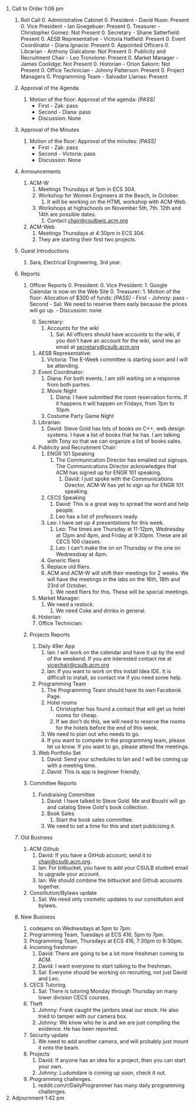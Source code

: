 1. Call to Order 1:06 pm
	1. Roll Call
		0. Administrative Cabinet
	        0. President - David Nuon: Present
	        0. Vice President - Ian Goegebuer: Present 
	        0. Treasurer - Christopher Gomez: Not Present
	        0. Secretary - Shane Satterfield: Present
	        0. AESB Representative - Victoria Hatfield: Present
	        0. Event Coordinator - Diana Ignacio: Present
		0. Appointed Officers
	        0. Librarian - Anthony Gialcalone: Not Present
	        0. Publicity and Recruitment Chair - Leo Tronolone: Present
	        0. Market Manager - James Coolidge: Not Present
	        0. Historian - Orion Sakorn: Not Present
	        0. Office Technician - Johnny Patterson: Present 
		0. Project Managers
			0. Programming Team - Salvador Llamas: Present
	1. Approval of the Agenda
		1. Motion of the floor: Approval of the agenda: *[PASS]*
			- First - Zak: pass
			- Second - Diana: pass
			- Discussion: None
		
	1. Approval of the Minutes
		1. Motion of the floor: Approval of the minutes: *[PASS]*
			- First - Zak: pass
			- Second - Victoria: pass
			- Discussion: None
		
	1. Announcements
		1. ACM-W
			1. Meetings Thursdays at 1pm in ECS 304.
			1. Workshop for Women Engineers at the Beach, in October.
				1. It will be working on the HTML workshop with ACM-Web.
			1. Workshops at highschools on November 5th, 7th. 12th and 14th are possible dates.
				1. Contact chair@csulbwic.acm.org
		1. ACM-Web
			1. Meetings Thursdays at 4:30pm in ECS 304.
			1. They are starting their first two projects.
	1. Guest Introductions
		1. Sara, Electrical Engineering, 3rd year.
	1. Reports
		1. Officer Reports
	        0. President:
	        0. Vice President: 
	        	1. Google Calendar is now on the Web Site
	        0. Treasurer: 
	        	1. Motion of the floor: Allocation of $300 of funds: *[PASS]*
	        		- First - Johnny: pass
	        		- Second - Sal: We need to reserve them early because the prices will go up.
	        		- Discussion: none
	        	
	        0. Secretary: 
	        	1. Accounts for the wiki
	        		1. Sal: All officers should have accounts to the wiki, if you don't have an account for the wiki, send me an email at secretary@csulb.acm.org
	        0. AESB Representative:
	        	1. Victoria: The E-Week committee is starting soon and I will be attending.
	        0. Event Coordinator:
	        	1. Diana: For both events, I am still waiting on a response from both parties.
	        	1. Movie Night
	        		1. Diana: I have submitted the room reservation forms. If it happens it will happen on Fridays, from 7pm to 10pm.
	        	1. Costume Party Game Night
	        0. Librarian:
	        	1. David: Steve Gold has lots of books on C++, web design systems. I have a list of books that he has. I am talking with Tony so that we can organize a list of books sales.
	        0. Publicity and Recruitment Chair: 
	        	1. ENGR 101 Speaking
					1. The Communication Director has emailed out signups. The Communications Director acknowledges that ACM has signed up for ENGR 101 speaking.
						1. David: I just spoke with the Communications Director, ACM-W has yet to sign up for ENGR 101 speaking.
				1. CECS Speaking
					1. David: This is a great way to spread the word and help people.
					1. Leo has a list of professors ready.
				1. Leo: I have set up 4 presentations for this week.
					1. Leo: The times are Thursday at 11-12pm, Wednesday at 12pm and 4pm, and Friday at 9:30pm. These are all CECS 100 classes.
					1. Leo: I can't make the on on Thursday or the one on Wednesdsay at 4pm.
				1. Generic fliers
				1. Replace old fliers.
				1. ACM and ACM-W will shift their meetings for 2 weeks. We will have the meetings in the labs on the 16th, 18th and 23rd of October.
					1. We need fliers for this. These will be special meetings.
	        0. Market Manager:
	        	1. We need a restock.
	        		1. We need Coke and drinks in general.
	        0. Historian:
	        0. Office Technician:
		1. Projects Reports
			1. Daily 49er App
				1. Ian: I will work on the calendar and have it up by the end of the weekend. If you are interested contact me at vicechair@csulb.acm.org
				1. Ian: If you want to work on this install Idea IDE. It is difficult to install, so contact me if you need some help.
			1. Programming Team
				1. The Programming Team should have its own Facebook Page.
				1. Hotel rooms
					1. Christopher has found a contact that will get us hotel rooms for cheap.
					1. If we don't do this, we will need to reserve the rooms for the hotels before the end of this week.
				1. We need to plan out who needs to go.
				1. If you want to compete in the programming team, please let us know. If you want to go, please attend the meetings.
			1. Web Portfolio Set
				1. David: Send your schedules to Ian and I will be coming up with a meeting time. 
				1. David: This is app is beginner friendly.
		1. Committee Reports
			1. Fundraising Committee
				1. David: I have talked to Steve Gold. Me and Boushi will go and catalog Steve Gold's book collection.
				1. Book Sales
	        		1. Start the book sales committee.
	        	1. We need to set a time for this and start publicising it.
	1. Old Business
		1. ACM Github	
			1. David: If you have a GitHub account, send it to chair@csulb.acm.org.
			1. Ian: For bitbucket, you have to add your CSULB student email to upgrade your account.
			1. Ian: We should combine the bitbucket and Github accounts together.
		1. Constitution/Bylaws update
			1. Sal: We need only cosmetic updates to our constitution and bylaws.
	1. New Business
		1. codejams on Wednesdays at 5pm to 7pm.
		1. Programming Team, Tuesdays at ECS 416, 5pm to 7pm.
		1. Programming Team, Thursdays at ECS 416, 7:30pm to 9:30pm.
		1. Incoming freshman
			1. David: There are going to be a lot more freshman coming to ACM.
			1. David: I want everyone to start talking to the freshman.
			1. Sal: Everyone should be working on recruiting, not just David and Leo.
		1. CECS Tutoring.
			1. Sal: There is tutoring Monday through Thursday on many lower division CECS courses.
		1. Theft
			1. Johnny: Frank caught the janitors steal our stock. He also tried to tamper with our camera box.
			1. Johnny: We know who he is and we are just compiling the evidence. He has been reported.
		1. Security update
			1. We need to add another camera, and will probably just mount it onto the beam.
		1. Projects
			1. David: If anyone has an idea for a project, then you can start your own.
			1. Johnny: Ludumdare is coming up soon, check it out.
		1. Programming challenges.
			1. reddit.com/r/DailyProgrammer has many daily programming challenges.
1. Adjournment 1:42 pm